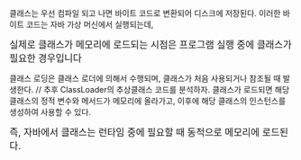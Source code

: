 
클래스는 우선 컴파일 되고 나면 바이트 코드로 변환되어 디스크에 저장된다.
이러한 바이트 코드는 자바 가상 머신에서 실행되는데,

<span style="font-size:120%">실제로 클래스가 메모리에 로드되는 시점은 프로그램 실행 중에 클래스가 필요한 경우입니다</span>

클래스 로딩은 클래스 로더에 의해서 수행되며, 클래스가 처음 사용되거나 참조될 때 발생한다.
// 추후 ClassLoader의 추상클래스 코드를 분석하자.
클래스가 로드되면 해당 클래스의 정적 변수와 메서드가 메모리에 올라가고, 이후에 해당 클래스의 인스턴스를 생성하여 사용할 수 있다.

<span style="font-size:120%"> 즉, 자바에서 클래스는 런타임 중에 필요할 때 동적으로 메모리에 로드된다.
</span>
















